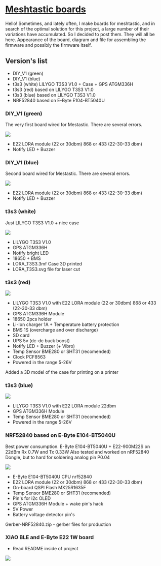 # [Meshtastic boards](https://meshtastic.org/)


Hello!
Sometimes, and lately often, I make boards for meshtastic, and in search of the optimal solution for this project, a large number of their variations have accumulated. So I decided to post them. They will all be here. Appearance of the board, diagram and file for assembling the firmware and possibly the firmware itself.

## Version's list
- DIY_V1 (green)
- DIY_V1 (blue)
- t3s3 (white) LILYGO T3S3 V1.0 + Case + GPS ATGM336H
- t3s3 (red) based on LILYGO T3S3 V1.0
- t3s3 (blue) based on LILYGO T3S3 V1.0
- NRF52840 based on E-Byte E104-BT5040U 



### DIY_V1 (green) 
The very first board wired for Mestastic. There are several errors.

![](https://github.com/kkwestt/Meshtastic-board-s/blob/main/diy_v1_green/diy_v1_green.jpg)

- E22 LORA module (22 or 30dbm) 868 or 433 (22-30-33 dbm) 
- Notify LED + Buzzer


### DIY_V1 (blue) 
Second board wired for Mestastic. There are several errors.


![](https://github.com/kkwestt/Meshtastic-board-s/blob/main/diy_v1_blue/diy_v1_blue.jpg)

- E22 LORA module (22 or 30dbm) 868 or 433 (22-30-33 dbm) 
- Notify LED + Buzzer


### t3s3 (white) 
Just LILYGO T3S3 V1.0 + nice case

![](https://github.com/kkwestt/Meshtastic-board-s/blob/main/t3s3_white/t3s3_white.jpg)

- LILYGO T3S3 V1.0
- GPS ATGM336H
- Notify bright LED
- 18650 + BMS 
- LORA_T3S3.3mf Case 3D printed
- LORA_T3S3.svg file for laser cut


### t3s3 (red) 

![](https://github.com/kkwestt/Meshtastic-board-s/blob/main/t3s3_red/t3s3_red2.JPG)

- LILYGO T3S3 V1.0 with E22 LORA module (22 or 30dbm) 868 or 433 (22-30-33 dbm) 
- GPS ATGM336H Module
- 18650 2pcs holder
- Li-Ion charger 1A + Temperature battery protection
- BMS 1S (overcharge and over discharge)
- SD card
- UPS 5v (dc-dc buck boost)
- Notify LED + Buzzer (+ Vibro)
- Temp Sensor BME280 or SHT31 (recomended)
- Clock PCF8563
- Powered in the range 5-26V

Added a 3D model of the case for printing on a printer


### t3s3 (blue) 

![](https://github.com/kkwestt/Meshtastic-board-s/blob/main/t3s3_blue/t3s3_blue.jpg)

- LILYGO T3S3 V1.0 with E22 LORA module 22dbm
- GPS ATGM336H Module
- Temp Sensor BME280 or SHT31 (recomended)
- Powered in the range 5-26V




### NRF52840 based on E-Byte E104-BT5040U
Best power consumption. E-Byte E104-BT5040U + E22-900M22S on 22dBm Rx 0.7W and Tx 0.33W
Also tested and worked on nRF52840 Dongle, but to hard for soldering analog pin P0.04

![](https://github.com/kkwestt/Meshtastic-board-s/blob/main/nrf52840/nrf52840.png)
 
- E-Byte E104-BT5040U CPU nrf52840  
- E22 LORA module (22 or 30dbm) 868 or 433 (22-30-33 dbm) 
- On-board QSPI Flash MX25R1635F
- Temp Sensor BME280 or SHT31 (recomended)
- Pin's for i2c OLED 
- GPS ATGM336H Module + wake pin's hack
- 5V Power
- Battery voltage detector pin's


Gerber-NRF52840.zip - gerber files for production


### XIAO BLE and E-Byte E22 1W board

- Read README inside of project

![](https://github.com/kkwestt/Meshtastic-board-s/blob/main/xiao_ble/xiao_ble.jpg)
